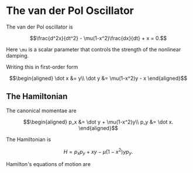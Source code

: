 # The van der Pol Oscillator

The van der Pol oscillator is
```math
\frac{d^2x}{dt^2} - \mu(1-x^2)\frac{dx}{dt} + x = 0.
```
Here ``\mu`` is a scalar parameter that controls the strength of the 
nonlinear damping.

Writing this in first-order form
```math
\begin{aligned}
\dot x &= y\\
\dot y &= \mu(1-x^2)y - x
\end{aligned}
```

## The Hamiltonian

The canonical momentae  are 
```math
\begin{aligned}
p_x &= \dot y + \mu(1-x^2)y\\
p_y &= \dot x.
\end{aligned}
```
The Hamiltonian is
```math
H = p_x p_y + xy -\mu(1-x^2)y p_y.
```
Hamilton's equations of motion are
